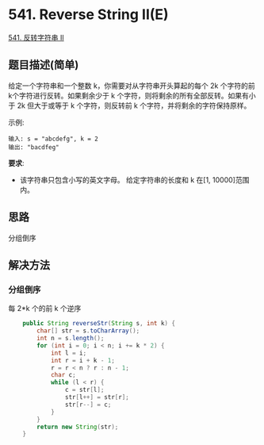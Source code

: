 
# 541. Reverse String II(E)

[541. 反转字符串 II](https://leetcode-cn.com/problems/reverse-string-ii/)

## 题目描述(简单)

给定一个字符串和一个整数 k，你需要对从字符串开头算起的每个 2k 个字符的前k个字符进行反转。如果剩余少于 k 个字符，则将剩余的所有全部反转。如果有小于 2k 但大于或等于 k 个字符，则反转前 k 个字符，并将剩余的字符保持原样。

示例:
```
输入: s = "abcdefg", k = 2
输出: "bacdfeg"
```

**要求**:
- 该字符串只包含小写的英文字母。
给定字符串的长度和 k 在[1, 10000]范围内。

## 思路

分组倒序

## 解决方法

### 分组倒序

每 2*k 个的前 k 个逆序

```java
    public String reverseStr(String s, int k) {
        char[] str = s.toCharArray();
        int n = s.length();
        for (int i = 0; i < n; i += k * 2) {
            int l = i;
            int r = i + k - 1;
            r = r < n ? r : n - 1;
            char c;
            while (l < r) {
                c = str[l];
                str[l++] = str[r];
                str[r--] = c;
            }
        }
        return new String(str);
    }
```